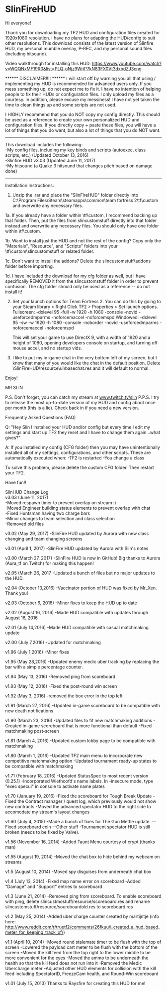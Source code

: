# SlinFireHUD
Hi everyone!

Thank you for downloading my TF2 HUD and configuration files created for 1920x1080 resolution. I have no plans for adapting the HUD/config to suit other resolutions.
This download consists of the latest version of Slinfire HUD, my personal mumble overlay, P-REC, and my personal sound files (including hitsound).

Video walkthrough for installing this HUD:
https://www.youtube.com/watch?v=WQQNxMF19R0&list=PLQ-oNjz9WriP7kN83FX0Vt3dxbdZJ3cng

****** DISCLAIMER!!!! ******
I will start off by warning you all that using / implementing my HUD is recommended for advanced users only. If you mess something up, do not expect me to fix it.
I have no intention of helping people to fix their HUDs or configuration files. I only upload my files as a courtesy. In addition, please excuse my messiness! I have not yet taken the time to clean things up and some scripts are not used.

I HIGHLY recommend that you do NOT copy my config directly. This should be used as a reference to create your own personalized HUD and configuration files. 
If you directly copy + paste these files, you will have a lot of things that you do want, but also a lot of things that you do NOT want.

****************************

This download includes the following:  
-My config files, including my key binds and scripts (autoexec, class scripts, etc.) (Updated October 13, 2016)  
-Slinfire HUD v3.03 (Updated June 11, 2017)  
-My hitsound (a Quake 3 hitsound that changes pitch based on damage done)  

****************************

Installation Instructions:

1. Unzip the .rar and place the "SlinFireHUD" folder directly into C:\Program Files\Steam\steamapps\common\team fortress 2\tf\custom and overwrite any necessary files.

1a. If you already have a folder within \tf\custom, I recommend backing up that folder. Then, put the files from slincustomstuff directly into that folder instead and overwrite any necessary files. 
You should only have one folder within \tf\custom.

1b. Want to install just the HUD and not the rest of the config? Copy only the "Materials", "Resource", and "Scripts" folders into your \tf\custom\slincustomstuff or related folder.

1c. Don't want to install the addons? Delete the slincustomstuff\addons folder before importing.

1d. I have included the download for my cfg folder as well, but I have specifically REMOVED it from the slincustomstuff folder in order to prevent confusion. The cfg folder should only be used as a reference -- do not install it!

2. Set your launch options for Team Fortress 2. You can do this by going to your Steam library > Right Click TF2 > Properties > Set launch options.
	Fullscreen: -dxlevel 95 -full -w 1920 -h 1080 -console -novid -useforcedmparms -noforcemaccel -noforcemspd
	Windowed:   -dxlevel 95 -sw -w 1920 -h 1080 -console -noborder -novid -useforcedmparms -noforcemaccel -noforcemspd

	This will set your game to use DirectX 9, with a width of 1920 and a height of 1080, opening developers console on startup, and turning off mouse accel, and no startup vids.

3. I like to put my in-game chat in the very bottom left of my screen, but I know that many of you would like the chat in the default position. Delete \SlinFireHUD\resource\ui\basechat.res and it will default to normal.

Enjoy!

MR SLIN

P.S. Don't forget, you can catch my stream at www.twitch.tv/slin
P.P.S. I try to release the most up-to-date version of my HUD and config about once per month (this is a lie). Check back in if you need a new version.


Frequently Asked Questions (FAQ)

Q: "Hey Slin I installed your HUD and/or config but every time I edit my settings and start up TF2 they reset and I have to change them again...what gives?"

A: If you installed my config (CFG folder) then you may have unintentionally installed all of my settings, configurations, and other scripts. These are automatically executed when:
-TF2 is restarted
-You change a class

To solve this problem, please delete the custom CFG folder. Then restart your TF2. 

Have fun!!





SlinHUD Change Log  
v3.03 (June 11, 2017)  
-Moved respawn timer to prevent overlap on stream :)  
-Moved Engineer building status elements to prevent overlap with chat  
-Fixed Huntsman having two charge bars  
-Minor changes to team selection and class selection  
-Removed old files  

v3.02 (May 29, 2017)
-SlinFire HUD updated by Aurora with new class changing and team changing screens

v3.01 (April 1, 2017)
-SlinFire HUD updated by Aurora with Slin's notes

v3.00 (March 27, 2017) 
-SlinFire HUD is now in GitHub! Big thanks to Aurora (Aura_tf on Twitch) for making this happen!

v2.05 (March 26, 2017
-Updated a bunch of files but no major updates to the HUD.

v2.04 (October 13,2016)
-Vaccinator portion of HUD was fixed by Mr_Xen. Thank you!

v2.03 (October 6, 2016)
-Minor fixes to keep the HUD up to date

v2.02 (August 16, 2016)
-Made HUD compatible with updates through August 16, 2016

v2.01 (July 14,2016)
-Made HUD compatible with casual matchmaking update

v2.00 (July 7,2016)
-Updated for matchmaking

v1.96 (July 1,2016)
-Minor fixes

v1.95 (May 28,2016)
-Updated enemy medic uber tracking by replacing the bar with a simple percentage counter. 

v1.94 (May 13, 2016)
-Removed ping from scoreboard

v1.93 (May 12, 2016)
-Fixed the post-round win screen

v1.92 (May 3, 2016)
-removed the box error in the top left

v1.91 (March 27, 2016)
-Updated in-game scoreboard to be compatible with new death notifications

v1.90 (March 23, 2016)
-Updated files to fit new matchmaking additions
-Created in-game scoreboard that is more functional than default
-Fixed matchmaking post-screen

v1.81 (March 4, 2016)
-Updated custom lobby page to be compatible with matchmaking

v1.80 (March 1, 2016)
-Updated TF2 main menu to incorporate new competitive matchmaking option
-Updated tournament ready-up states to be compatible with matchmaking

v1.71 (February 18, 2016)
-Updated StatusSpec to most recent version (0.25.1)
-Incorporated Wiethoofd's name labels. In -insecure mode, type "exec specui" in console to activate name plates


v1.70 (January 19, 2016)
-Fixed the scoreboard for Tough Break Update
-Fixed the Contract manager / quest log, which previously would not show new contracts
-Moved the advanced spectator HUD to the right side to accomodate my stream's layout changes


v1.60 (July 4, 2015)
-Made a bunch of fixes for The Gun Mettle update.
--Fixed scoreboard coin
--Other stuff
-Tournament spectator HUD is still broken (needs to be fixed by Valve).


v1.56 (November 16, 2014)
-Added Taunt Menu courtesy of crypt (thanks man)

v1.55 (August 19, 2014)
-Moved the chat box to hide behind my webcam on streams

v1.5 (August 10, 2014)
-Moved spy disguises from underneath chat box

v1.4 (July 13, 2014)
-Fixed map name error on scoreboard
-Added "Damage" and "Support" entries to scoreboard

v1.3 (June 21, 2014)
-Removed ping from scoreboard. To enable scoreboard with ping, delete slincustmostuff/resource/scoreboard.res and rename slincustomstuff/resource/soureboardold.res to scoreboard.res

v1.2 (May 25, 2014)
-Added uber charge counter created by martijntje (info here: http://www.reddit.com/r/truetf2/comments/26fkuu/i_created_a_hud_based_meter_for_keeping_track_of/)

v1.1 (April 10, 2014)
-Moved round stalemate timer to be flush with the top of screen
-Lowered the payload cart meter to be flush with the bottom of the screen
-Moved the kill feed from the top right to the lower middle to be more convenient for the eyes
-Moved the ammo to be underneath the health so that the kill feed does not run into it
-Removed the Medic Ubercharge meter
-Adjusted other HUD elements for collision with the kill feed including SpectatorID, FreezeCam health, and Round-Win scoreboard

v1.01 (July 15, 2013)
Thanks to Raysfire for creating this HUD for me! 
